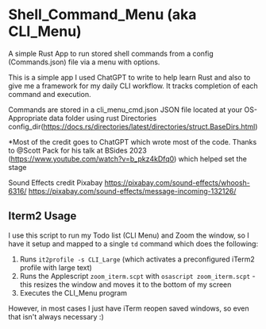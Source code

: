 # Shell_Command_Menu (aka CLI_Menu)

A simple Rust App to run stored shell commands from a config (Commands.json) file via a menu with options.

This is a simple app I used ChatGPT to write to help learn Rust and also to give me a framework for my daily CLI workflow. It tracks completion of each command and execution.

Commands are stored in a cli_menu_cmd.json JSON file located at your OS-Appropriate data folder using rust Directories config_dir(<https://docs.rs/directories/latest/directories/struct.BaseDirs.html>)

*Most of the credit goes to ChatGPT which wrote most of the code. Thanks to @Scott Pack for his talk at BSides 2023 (<https://www.youtube.com/watch?v=b_pkz4kDfq0>) which helped set the stage

Sound Effects credit Pixabay
<https://pixabay.com/sound-effects/whoosh-6316/>
<https://pixabay.com/sound-effects/message-incoming-132126/>



## Iterm2 Usage

I use this script to run my Todo list (CLI Menu) and Zoom the window, so I have it setup and mapped to a single `td` command which does the following:
1) Runs `it2profile -s CLI_Large` (which activates a preconfigured iTerm2 profile with large text)
2) Runs the Applescript `zoom_iterm.scpt` with `osascript zoom_iterm.scpt` - this resizes the window and moves it to the bottom of my screen
3) Executes the CLI_Menu program

However, in most cases I just have iTerm reopen saved windows, so even that isn't always necessary :)
